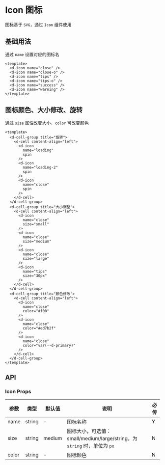 # Icon 图标

图标基于 `SVG`，通过 `Icon` 组件使用

## 基础用法

通过 `name` 设置对应的图标名

```vue
<template>
  <d-icon name="close" />
  <d-icon name="close-o" />
  <d-icon name="tips" />
  <d-icon name="tips-o" />
  <d-icon name="success" />
  <d-icon name="warning" />
</template>
```

## 图标颜色、大小修改、旋转

通过 `size` 属性改变大小，`color` 可改变颜色

```vue
<template>
  <d-cell-group title="旋转">
    <d-cell content-align="left">
      <d-icon
        name="loading"
        spin
      />
      <d-icon
        name="loading-2"
        spin
      />
      <d-icon
        name="close"
        spin
      />
    </d-cell>
  </d-cell-group>
  <d-cell-group title="大小调整">
    <d-cell content-align="left">
      <d-icon
        name="close"
        size="small"
      />
      <d-icon
        name="close"
        size="medium"
      />
      <d-icon
        name="close"
        size="large"
      />
      <d-icon
        name="tips"
        size="30px"
      />
    </d-cell>
  </d-cell-group>
  <d-cell-group title="颜色修改">
    <d-cell content-align="left">
      <d-icon
        name="close"
        color="#f00"
      />
      <d-icon
        name="close"
        color="#ed7b2f"
      />
      <d-icon
        name="close"
        color="var(--d-primary)"
      />
    </d-cell>
  </d-cell-group>
</template>
```

## API

### Icon Props

| 参数  | 类型   | 默认值 | 说明                                                                     | 必传 |
| ----- | ------ | ------ | ------------------------------------------------------------------------ | ---- |
| name  | string | -      | 图标名称                                                                 | Y    |
| size  | string | medium | 图标大小，可选值：small/medium/large/string，为 `string` 时，单位为 `px` | N    |
| color | string | -      | 图标颜色                                                                 | N    |
